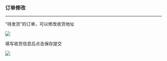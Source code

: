 ### 订单修改

---

“待发货”的订单，可以修改收货地址

![](http://sellerhub.ymatou.com/helpview/img/xgdd_1.jpg)

填写收货信息后点击保存提交

![](http://sellerhub.ymatou.com/helpview/img/xgdd_2.jpg)

